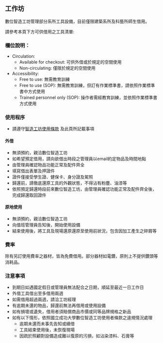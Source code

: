 ## 工作坊
數位智造工坊管理部分系所工具設備，目前僅限建築系所及科藝所師生借用。

請參考本頁下方可供借用之工具清單:

### 欄位說明：
* Circulation:
    * Available for checkout: 可供外借或於規定的空間使用
    * Non-circulating: 僅限於規定的空間使用
* Accessibility:
    * Free to use: 無需教育訓練
    * Free to use (SOP): 無需教育訓練，但訂有作業標準書，請依照作業標準書中方式使用
    * Trained personnel only (SOP): 操作者需經教育訓練，並依照作業標準書方式使用


### 使用程序
* 請遵守[智造工坊使用條款](https://raccoon-ncku.github.io/zh-Hant/pages/info/internal-general-terms.html) 及此頁所記載事項
#### 外借
* 無須預約，親洽數位智造工坊
* 如希望預定借用，請向欲借出時段之管理員以email約定物品及時間地點
* 由管理員確認物品功能正常及配件齊全
* 填寫借出表單及押證件
* 證件僅接受學生證、健保卡、身分證及駕照
* 歸還前，請徹底還原工具的外觀狀態，不得沾有粉塵、油漆等
* 依照預定歸還時段前來數位智造工坊，由管理員確認功能正常及配件齊全後，完成歸還取回證件

#### 原地使用
* 無須預約，親洽數位智造工坊
* 向值班管理員告知後，開始使用設備
* 結束使用後，將工具及現場還原還原至使用前狀況，包含因加工產生之碎屑等

### 費率
除有另訂使用費率之器材，皆為免費借用。部分器材如電鑽，原則上不提供鑽頭等消耗品。

### 注意事項
* 到期日如遇國定假日或管理員無法配合之日期，順延至最近一日工作日
* 外借工具借出至多借用兩週
* 如需借用超過兩週，請洽工坊經理
* 有逾期未還的物品，歸還前無法再借用或使用設備
* 如有損壞或遺失，借用者須賠償商品市價或同等品牌規格之新品
* 如有以下情形，依照國立成功大學數位智造工坊使用者條款之違規情況處理
  * 逾期未還而未事先告知或續借
  * 工具結束使用後，未恢復現場
  * 因疏於照顧對設備造成難以復原的污損，如沾染漆料、石膏等



 
